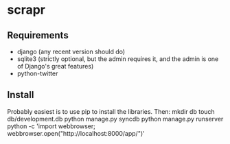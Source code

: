 # scrapr

## Requirements
* django (any recent version should do)
* sqlite3 (strictly optional, but the admin requires it, and the admin is one of Django's great features)
* python-twitter

## Install
Probably easiest is to use pip to install the libraries.
Then:
    mkdir db
    touch db/development.db
    python manage.py syncdb
    python manage.py runserver
    python -c 'import webbrowser; webbrowser.open("http://localhost:8000/app/")'
